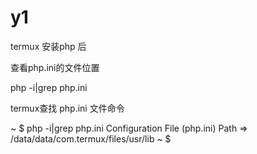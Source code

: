 # y1

termux  安装php 后


查看php.ini的文件位置


php -i|grep php.ini



termux查找  php.ini 文件命令

~ $ php -i|grep php.ini
Configuration File (php.ini) Path => /data/data/com.termux/files/usr/lib
~ $
